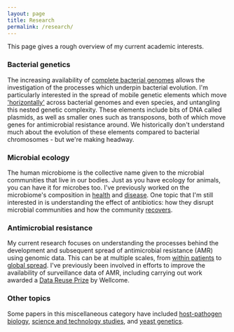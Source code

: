```yaml
---
layout: page
title: Research
permalink: /research/
---
```


This page gives a rough overview of my current academic interests. 

### Bacterial genetics

The increasing availability of [complete bacterial genomes](https://doi.org/10.1099/mgen.0.000294) allows the investigation of the processes which underpin bacterial evolution. I'm particularly interested in the spread of mobile genetic elements which move ['horizontally'](https://doi.org/10.1038/s41467-018-03205-z) across bacterial genomes and even species, and untangling this nested genetic complexity. These elements include bits of DNA called plasmids, as well as smaller ones such as transposons, both of which move genes for antimicrobial resistance around. We historically don't understand much about the evolution of these elements compared to bacterial chromosomes - but we're making headway.

### Microbial ecology

The human microbiome is the collective name given to the microbial communities that live in our bodies. Just as you have ecology for animals, you can have it for microbes too. I've previously worked on the microbiome's composition in [health](https://doi.org/10.1128/mBio.01237-17) and [disease](https://doi.org/10.1128/AEM.01756-16). One topic that I'm still interested in is understanding the effect of antibiotics: how they disrupt microbial communities and how the community [recovers](https://doi.org/10.1101/222398).

### Antimicrobial resistance

My current research focuses on understanding the processes behind the development and subsequent spread of antimicrobial resistance (AMR)  using genomic data. This can be at multiple scales, from [within patients](https://doi.org/10.1093/cid/ciz069) to [global spread](https://doi.org/10.1038/s41467-018-03205-z). I've previously been involved in efforts to improve the availability of surveillance data of AMR, including carrying out work awarded a [Data Reuse Prize](https://doi.org/10.1186/s12864-019-5782-2) by Wellcome.  

### Other topics

Some papers in this miscellaneous category have included [host-pathogen biology](https://doi.org/10.1101/670315), [science and technology studies](https://doi.org/10.1002/geo2.66), and [yeast genetics](https://doi.org/10.1038/ncomms14061).
